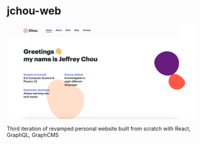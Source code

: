 # jchou-web



![demo](demo/demo.png)

Third iteration of revamped personal website built from scratch with React, GraphQL, GraphCMS

